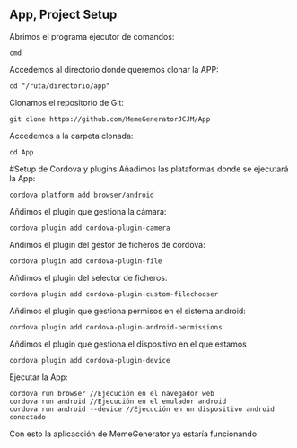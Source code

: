 ## App, Project Setup
Abrimos el programa ejecutor de comandos: 
```
cmd
```

Accedemos al directorio donde queremos clonar la APP: 
```
cd "/ruta/directorio/app"
```
Clonamos el repositorio de Git: 
```
git clone https://github.com/MemeGeneratorJCJM/App
```

Accedemos a la carpeta clonada: 
```
cd App
```
#Setup de Cordova y plugins
Añadimos las plataformas donde se ejecutará la App: 
```
cordova platform add browser/android
```

Añdimos el plugin que gestiona la cámara:
```
cordova plugin add cordova-plugin-camera
````

Añdimos el plugin del gestor de ficheros de cordova:
```
cordova plugin add cordova-plugin-file
```
Añdimos el plugin del selector de ficheros:
```
cordova plugin add cordova-plugin-custom-filechooser
```
Añdimos el plugin que gestiona permisos en el sistema android:
```
cordova plugin add cordova-plugin-android-permissions
```

Añdimos el plugin que gestiona el dispositivo en el que estamos
```
cordova plugin add cordova-plugin-device
```
Ejecutar la App:
```
cordova run browser //Ejecución en el navegador web
cordova run android //Ejecución en el emulador android
cordova run android --device //Ejecución en un dispositivo android conectado
```

Con esto la aplicacción de MemeGenerator ya estaría funcionando
